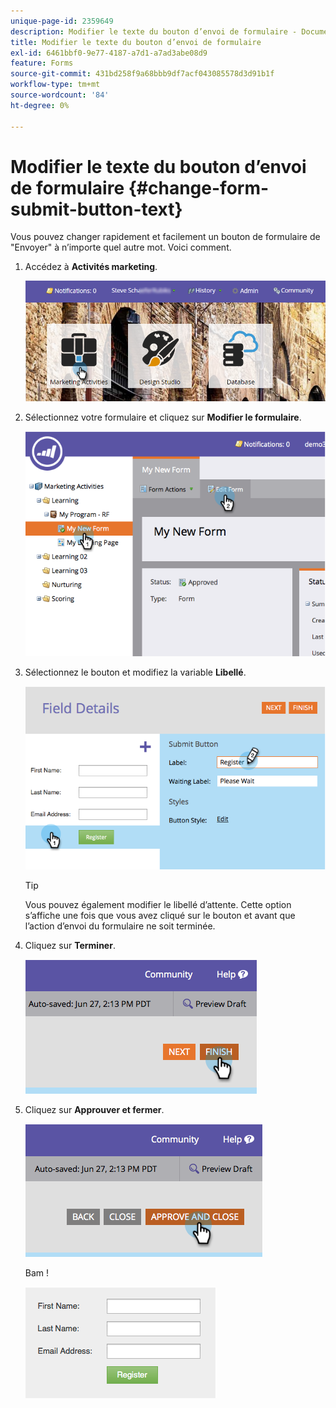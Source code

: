 ```yaml
---
unique-page-id: 2359649
description: Modifier le texte du bouton d’envoi de formulaire - Documents Marketo - Documentation du produit
title: Modifier le texte du bouton d’envoi de formulaire
exl-id: 6461bbf0-9e77-4187-a7d1-a7ad3abe08d9
feature: Forms
source-git-commit: 431bd258f9a68bbb9df7acf043085578d3d91b1f
workflow-type: tm+mt
source-wordcount: '84'
ht-degree: 0%

---
```


# Modifier le texte du bouton d’envoi de formulaire {#change-form-submit-button-text}

Vous pouvez changer rapidement et facilement un bouton de formulaire de &quot;Envoyer&quot; à n’importe quel autre mot. Voici comment.

1. Accédez à **Activités marketing**.

   ![](assets/login-marketing-activities-4.png)

1. Sélectionnez votre formulaire et cliquez sur **Modifier le formulaire**.

   ![](assets/image2014-9-15-12-3a42-3a14.png)

1. Sélectionnez le bouton et modifiez la variable **Libellé**.

   ![](assets/image2014-9-15-12-3a42-3a41.png)

   >[!TIP]
   >
   >Vous pouvez également modifier le libellé d’attente. Cette option s’affiche une fois que vous avez cliqué sur le bouton et avant que l’action d’envoi du formulaire ne soit terminée.

1. Cliquez sur **Terminer**.

   ![](assets/image2014-9-15-12-3a43-3a26.png)

1. Cliquez sur **Approuver et fermer**.

   ![](assets/image2014-9-15-12-3a43-3a36.png)

   Bam !

   ![](assets/image2014-9-15-12-3a44-3a7.png)
